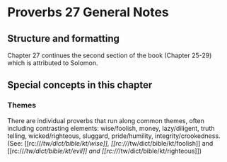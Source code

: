 # Proverbs 27 General Notes
## Structure and formatting

Chapter 27 continues the second section of the book (Chapter 25-29) which is attributed to Solomon.

## Special concepts in this chapter

### Themes

There are individual proverbs that run along common themes, often including contrasting elements: wise/foolish, money, lazy/diligent, truth telling, wicked/righteous, sluggard, pride/humility, integrity/crookedness. (See: [[rc://*/tw/dict/bible/kt/wise]], [[rc://*/tw/dict/bible/kt/foolish]] and [[rc://*/tw/dict/bible/kt/evil]] and [[rc://*/tw/dict/bible/kt/righteous]])